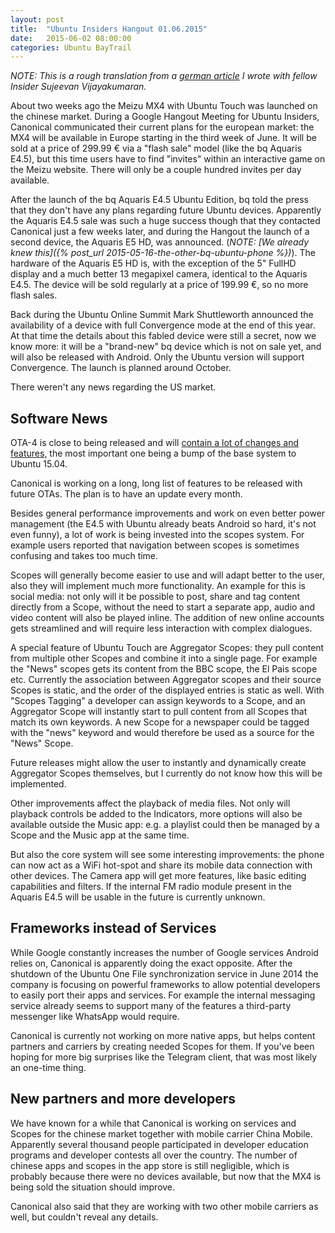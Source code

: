 ```yaml
---
layout: post
title:  "Ubuntu Insiders Hangout 01.06.2015"
date:   2015-06-02 08:00:00
categories: Ubuntu BayTrail
---
```


*NOTE: This is a rough translation from a [german article][ikhaya-mx4] I wrote with fellow Insider Sujeevan Vijayakumaran.*

About two weeks ago the Meizu MX4 with Ubuntu Touch was launched on the chinese market. During a Google Hangout Meeting for Ubuntu Insiders, Canonical communicated their current plans for the european market: the MX4 will be available in Europe starting in the third week of June. It will be sold at a price of 299.99 € via a "flash sale" model (like the bq Aquaris E4.5), but this time users have to find "invites" within an interactive game on the Meizu website. There will only be a couple hundred invites per day available.

After the launch of the bq Aquaris E4.5 Ubuntu Edition, bq told the press that they don't have any plans regarding future Ubuntu devices. Apparently the Aquaris E4.5 sale was such a huge success though that they contacted Canonical just a few weeks later, and during the Hangout the launch of a second device, the Aquaris E5 HD, was announced. (*NOTE: [We already knew this]({% post_url 2015-05-16-the-other-bq-ubuntu-phone %})*). The hardware of the Aquaris E5 HD is, with the exception of the 5" FullHD display and a much better 13 megapixel camera, identical to the Aquaris E4.5. The device will be sold regularly at a price of 199.99 €, so no more flash sales.

Back during the Ubuntu Online Summit Mark Shuttleworth announced the availability of a device with full Convergence  mode at the end of this year. At that time the details about this fabled device were still a secret, now we know more: it will be a "brand-new" bq device which is not on sale yet, and will also be released with Android. Only the Ubuntu version will support Convergence. The launch is planned around October.

There weren't any news regarding the US market.


## Software News

OTA-4 is close to being released and will [contain a lot of changes and features][ota-4], the most important one being a bump of the base system to Ubuntu 15.04.

Canonical is working on a long, long list of features to be released with future OTAs. The plan is to have an update every month.

Besides general performance improvements and work on even better power management (the E4.5 with Ubuntu already beats Android so hard, it's not even funny), a lot of work is being invested into the scopes system. For example users reported that navigation between scopes is sometimes confusing and takes too much time.

Scopes will generally become easier to use and will adapt better to the user, also they will implement much more functionality. An example for this is social media: not only will it be possible to post, share and tag content directly from a Scope, without the need to start a separate app, audio and video content will also be played inline. The addition of new online accounts gets streamlined and will require less interaction with complex dialogues.

A special feature of Ubuntu Touch are Aggregator Scopes: they pull content from multiple other Scopes and combine it into a single page. For example the "News" scopes gets its content from the BBC scope, the El Pais scope etc. Currently the association between Aggregator scopes and their source Scopes is static, and the order of the displayed entries is static as well. With "Scopes Tagging" a developer can assign keywords to a Scope, and an Aggregator Scope will instantly start to pull content from all Scopes that match its own keywords. A new Scope for a newspaper could be tagged with the "news" keyword and would therefore be used as a source for the "News" Scope.

Future releases might allow the user to instantly and dynamically create Aggregator Scopes themselves, but I currently do not know how this will be implemented.

Other improvements affect the playback of media files. Not only will playback controls be added to the Indicators, more options will also be available outside the Music app: e.g. a playlist could then be managed by a Scope and the Music app at the same time.

But also the core system will see some interesting improvements: the phone can now act as a WiFi hot-spot and share its mobile data connection with other devices. The Camera app will get more features, like basic editing capabilities and filters. If the internal FM radio module present in the Aquaris E4.5 will be usable in the future is currently unknown.


## Frameworks instead of Services

While Google constantly increases the number of Google services Android relies on, Canonical is apparently doing the exact opposite. After the shutdown of the Ubuntu One File synchronization service in June 2014 the company is focusing on powerful frameworks to allow potential developers to easily port their apps and services. For example the internal messaging service already seems to support many of the features a third-party messenger like WhatsApp would require.

Canonical is currently not working on more native apps, but helps content partners and carriers by creating needed Scopes for them. If you've been hoping for more big surprises like the Telegram client, that was most likely an one-time thing.


## New partners and more developers

We have known for a while that Canonical is working on services and Scopes for the chinese market together with mobile carrier China Mobile. Apparently several thousand people participated in developer education programs and developer contests all over the country. The number of chinese apps and scopes in the app store is still negligible, which is probably because there were no devices available, but now that the MX4 is being sold the situation should improve.

Canonical also said that they are working with two other mobile carriers as well, but couldn't reveal any details.


[ikhaya-mx4]: https://ikhaya.ubuntuusers.de/2015/06/01/meizu-mx4-startet-in-europa-bq-aquaris-e5-offiziell-bestaetigt/

[ota-4]: https://insights.ubuntu.com/2015/05/29/phone-updates-may/